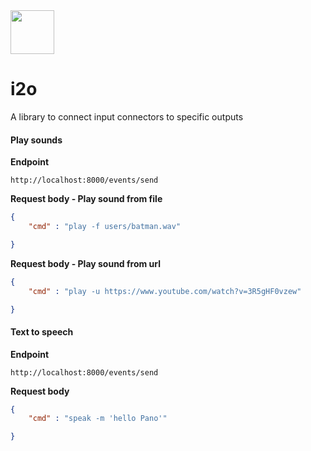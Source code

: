 
<img src="https://cloud.githubusercontent.com/assets/1907604/7896840/4cb417da-06cf-11e5-9e17-b21b37839323.jpg" width=70>

# i2o
A library to connect input connectors to specific outputs

#### Play sounds

**Endpoint** 

```http://localhost:8000/events/send```

**Request body - Play sound from file**

```json
{
	"cmd" : "play -f users/batman.wav"

}
```

**Request body - Play sound from url**

```json
{
	"cmd" : "play -u https://www.youtube.com/watch?v=3R5gHF0vzew"

}
```

#### Text to speech

**Endpoint** 

```http://localhost:8000/events/send```

**Request body**

```json
{
	"cmd" : "speak -m 'hello Pano'"

}
```
